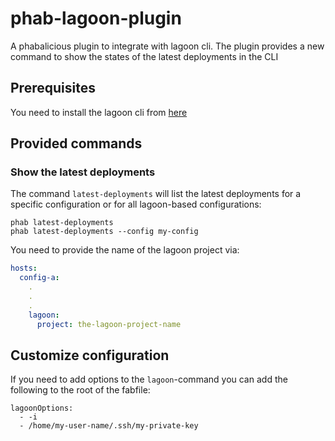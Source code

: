 # phab-lagoon-plugin

A phabalicious plugin to integrate with lagoon cli. The plugin provides a new command to show the states of the latest deployments in the CLI

## Prerequisites

You need to install the lagoon cli from [here](https://github.com/uselagoon/lagoon-cli)

## Provided commands

### Show the latest deployments

The command `latest-deployments` will list the latest deployments for a specific configuration or for all lagoon-based configurations:

```shell
phab latest-deployments
phab latest-deployments --config my-config
```

You need to provide the name of the lagoon project via:

```yaml
hosts:
  config-a:
    .
    .
    .
    lagoon:
      project: the-lagoon-project-name
```

## Customize configuration

If you need to add options to the `lagoon`-command you can add the following to the root of the fabfile:

```
lagoonOptions:
  - -i
  - /home/my-user-name/.ssh/my-private-key
```

